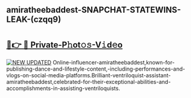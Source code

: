 ## amiratheebaddest-SNAPCHAT-STATEWINS-LEAK-(czqq9)


# <h2><a href="https://mediaupload.pro?-20M">🔗👉 🔴 Private-P𝚑ot𝚘𝚜-V𝚒d𝚎o</a></h2>

[![NEW UPDATED](https://i.imgur.com/0qMVB7G.gif)](https://mediaupload.pro?-20M)
Online-influencer-amiratheebaddest,known-for-publishing-dance-and-lifestyle-content,-including-performances-and-vlogs-on-social-media-platforms.Brilliant-ventriloquist-assistant-amiratheebaddest,celebrated-for-their-exceptional-abilities-and-accomplishments-in-assisting-ventriloquists.  